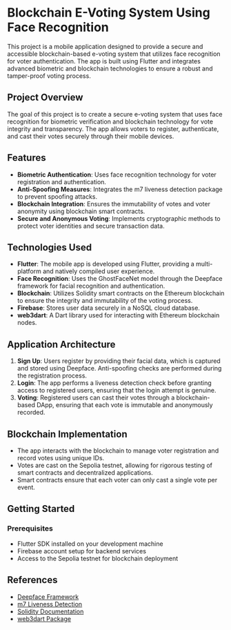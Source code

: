 # Blockchain E-Voting System Using Face Recognition

This project is a mobile application designed to provide a secure and accessible blockchain-based e-voting system that utilizes face recognition for voter authentication. The app is built using Flutter and integrates advanced biometric and blockchain technologies to ensure a robust and tamper-proof voting process.

## Project Overview
The goal of this project is to create a secure e-voting system that uses face recognition for biometric verification and blockchain technology for vote integrity and transparency. The app allows voters to register, authenticate, and cast their votes securely through their mobile devices.

## Features
- **Biometric Authentication**: Uses face recognition technology for voter registration and authentication.
- **Anti-Spoofing Measures**: Integrates the m7 liveness detection package to prevent spoofing attacks.
- **Blockchain Integration**: Ensures the immutability of votes and voter anonymity using blockchain smart contracts.
- **Secure and Anonymous Voting**: Implements cryptographic methods to protect voter identities and secure transaction data.

## Technologies Used
- **Flutter**: The mobile app is developed using Flutter, providing a multi-platform and natively compiled user experience.
- **Face Recognition**: Uses the GhostFaceNet model through the Deepface framework for facial recognition and authentication.
- **Blockchain**: Utilizes Solidity smart contracts on the Ethereum blockchain to ensure the integrity and immutability of the voting process.
- **Firebase**: Stores user data securely in a NoSQL cloud database.
- **web3dart**: A Dart library used for interacting with Ethereum blockchain nodes.

## Application Architecture
1. **Sign Up**: Users register by providing their facial data, which is captured and stored using Deepface. Anti-spoofing checks are performed during the registration process.
2. **Login**: The app performs a liveness detection check before granting access to registered users, ensuring that the login attempt is genuine.
3. **Voting**: Registered users can cast their votes through a blockchain-based DApp, ensuring that each vote is immutable and anonymously recorded.

## Blockchain Implementation
- The app interacts with the blockchain to manage voter registration and record votes using unique IDs.
- Votes are cast on the Sepolia testnet, allowing for rigorous testing of smart contracts and decentralized applications.
- Smart contracts ensure that each voter can only cast a single vote per event.

## Getting Started
### Prerequisites
- Flutter SDK installed on your development machine
- Firebase account setup for backend services
- Access to the Sepolia testnet for blockchain deployment

## References
- [Deepface Framework](https://github.com/serengil/deepface)
- [m7 Liveness Detection](https://pub.dev/packages/m7_livelyness_detection)
- [Solidity Documentation](https://soliditylang.org/)
- [web3dart Package](https://pub.dev/packages/web3dart)
